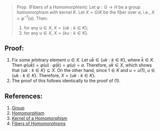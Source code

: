 > Prop. (Fibers of a Homomorphism): Let $\varphi: G \to H$ be a group homomorphism with kernel $K$. Let $X = G/K$ be the fiber over $a$; i.e., $X = \varphi^{-1}(a)$.  Then:
> 	1. for any $u \in X$, $X = \{uk: k \in K\};$ 
> 	2. for any $u \in X$, $X = \{ku: k \in K\}$. 

## Proof:
1. Fix some arbitrary element $u \in X$. Let $u\bar{k} \in \{uk: k \in K\}$, where $\bar{k} \in K$. Then $\varphi(u\bar{k}) = \varphi(u)\cdot \varphi(\bar{k}) = \varphi(u) = a$. Therefore, $u\bar{k} \in X$, which shows that $\{uk: k \in K\} \subseteq X$. On the other hand, since $1 \in K$ and $u = u(1)$, $u \in \{uk: k \in K\}$. Therefore, $X = \{uk: k \in K\}$. 
2. The proof of this follows identically to the proof of (1). 

## References:
1. [Group](../Introduction%20to%20Groups/Group.md)
2. [Homomorphism](../Introduction%20to%20Groups/Homomorphism.md)
3. [Kernel of a Homomorphism](Kernel%20of%20a%20Homomorphism.md)
4. [Fibers of Homomorphisms](Fibers%20of%20Homomorphisms.md)